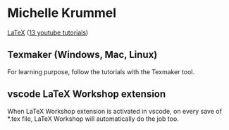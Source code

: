 # Michelle Krummel

[LaTeX](https://www.michellekrummel.com/) ([13 youtube tutorials](https://www.youtube.com/watch?v=0ivLZh9xK1Q&list=PL1D4EAB31D3EBC449&index=1))

## Texmaker (Windows, Mac, Linux)

For learning purpose, follow the tutorials with the Texmaker tool.

## vscode LaTeX Workshop extension

When LaTeX Workshop extension is activated in vscode, on every save of *.tex file, LaTeX Workshop will automatically do the job too.
